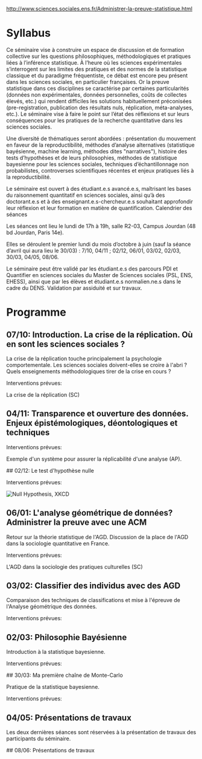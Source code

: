 http://www.sciences.sociales.ens.fr/Administrer-la-preuve-statistique.html

# Syllabus

Ce séminaire vise à construire un espace de discussion et de formation collective sur les questions philosophiques, méthodologiques et pratiques liées à l’inférence statistique. À l’heure où les sciences expérimentales s’interrogent sur les limites des pratiques et des normes de la statistique classique et du paradigme fréquentiste, ce débat est encore peu présent dans les sciences sociales, en particulier françaises. Or la preuve statistique dans ces disciplines se caractérise par certaines particularités (données non expérimentales, données personnelles, coûts de collectes élevés, etc.) qui rendent difficiles les solutions habituellement préconisées (pre-registration, publication des résultats nuls, réplication, méta-analyses, etc.). Le séminaire vise à faire le point sur l’état des réflexions et sur leurs conséquences pour les pratiques de la recherche quantitative dans les sciences sociales.

Une diversité de thématiques seront abordées : présentation du mouvement en faveur de la reproductibilité, méthodes d’analyse alternatives (statistique bayésienne, machine learning, méthodes dites "narratives"), histoire des tests d’hypothèses et de leurs philosophies, méthodes de statistique bayesienne pour les sciences sociales, techniques d’échantillonnage non probabilistes, controverses scientifiques récentes et enjeux pratiques liés à la reproductibilité.

Le séminaire est ouvert à des étudiant.e.s avancé.e.s, maîtrisant les bases du raisonnement quantitatif en sciences sociales, ainsi qu’à des doctorant.e.s et à des enseignant.e.s-chercheur.e.s souhaitant approfondir leur réflexion et leur formation en matière de quantification.
Calendrier des séances

Les séances ont lieu le lundi de 17h à 19h, salle R2-03, Campus Jourdan (48 bd Jourdan, Paris 14e).

Elles se déroulent le premier lundi du mois d’octobre à juin (sauf la séance d’avril qui aura lieu le 30/03) : 7/10, 04/11 ; 02/12, 06/01, 03/02, 02/03, 30/03, 04/05, 08/06.

Le séminaire peut être validé par les étudiant.e.s des parcours PDI et Quantifier en sciences sociales du Master de Sciences sociales (PSL, ENS, EHESS), ainsi que par les élèves et étudiant.e.s normalien.ne.s dans le cadre du DENS. Validation par assiduité et sur travaux.

# Programme

## 07/10: Introduction. La crise de la réplication. Où en sont les sciences sociales ?

La crise de la réplication touche principalement la psychologie comportementale. Les sciences sociales doivent-elles se croire à l'abri ? Quels enseignements méthodologiques tirer de la crise en cours ?

Interventions prévues:

La crise de la réplication (SC)

## 04/11: Transparence et ouverture des données. Enjeux épistémologiques, déontologiques et techniques

Interventions prévues:

Exemple d'un système pour assurer la réplicabilité d'une analyse (AP).

## 02/12: Le test d'hypothèse nulle

Interventions prévues:

![Null Hypothesis, XKCD](https://imgs.xkcd.com/comics/null_hypothesis.png)


## 06/01: L'analyse géométrique de données? Administrer la preuve avec une ACM

Retour sur la théorie statistique de l'AGD. Discussion de la place de l'AGD dans la sociologie quantitative en France.

Interventions prévues:

L'AGD dans la sociologie des pratiques culturelles (SC)

## 03/02: Classifier des individus avec des AGD

Comparaison des techniques de classifications et mise à l'épreuve de l'Analyse géométrique des données.

Interventions prévues:

## 02/03: Philosophie Bayésienne

Introduction à la statistique bayesienne.

Interventions prévues:

## 30/03: Ma première chaîne de Monte-Carlo

Pratique de la statistique bayesienne.

Interventions prévues:

## 04/05: Présentations de travaux

Les deux dernières séances sont réservées à la présentation de travaux des participants du séminaire.

## 08/06: Présentations de travaux

